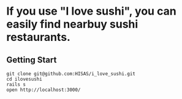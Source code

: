 # If you use "I love sushi", you can easily find nearbuy sushi restaurants.

## Getting Start

```
git clone git@github.com:HISAS/i_love_sushi.git
cd ilovesushi
rails s
open http://localhost:3000/
```
